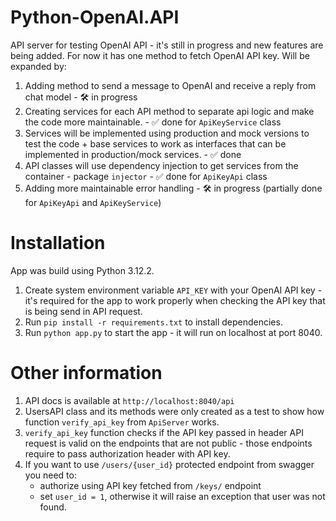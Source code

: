 # Python-OpenAI.API

API server for testing OpenAI API - it's still in progress and new features are being added. For now it has one method to fetch OpenAI API key. Will be expanded by:

1. Adding method to send a message to OpenAI and receive a reply from chat model - 🛠️ in progress
2. Creating services for each API method to separate api logic and make the code more maintainable. - ✅ done for `ApiKeyService` class
3. Services will be implemented using production and mock versions to test the code + base services to work as interfaces that can be implemented in production/mock services. - ✅ done
4. API classes will use dependency injection to get services from the container - package `injector` - ✅ done for `ApiKeyApi` class
5. Adding more maintainable error handling - 🛠️ in progress (partially done for `ApiKeyApi` and `ApiKeyService`)

# Installation

App was build using Python 3.12.2.

1. Create system environment variable `API_KEY` with your OpenAI API key - it's required for the app to work properly when checking the API key that is being send in API request.
2. Run `pip install -r requirements.txt` to install dependencies.
3. Run `python app.py` to start the app - it will run on localhost at port 8040.

# Other information

1. API docs is available at `http://localhost:8040/api`
2. UsersAPI class and its methods were only created as a test to show how function `verify_api_key` from `ApiServer` works.
3. `verify_api_key` function checks if the API key passed in header API request is valid on the endpoints that are not public - those endpoints require to pass authorization header with API key.
4. If you want to use `/users/{user_id}` protected endpoint from swagger you need to:
   - authorize using API key fetched from `/keys/` endpoint
   - set `user_id = 1`, otherwise it will raise an exception that user was not found.
